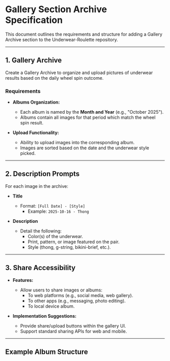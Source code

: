 # Gallery Section Archive Specification

This document outlines the requirements and structure for adding a Gallery Archive section to the Underwear-Roulette repository.

---

## 1. Gallery Archive
Create a Gallery Archive to organize and upload pictures of underwear results based on the daily wheel spin outcome.

### Requirements
- **Albums Organization:**  
  - Each album is named by the **Month and Year** (e.g., "October 2025").
  - Albums contain all images for that period which match the wheel spin result.

- **Upload Functionality:**  
  - Ability to upload images into the corresponding album.
  - Images are sorted based on the date and the underwear style picked.

---

## 2. Description Prompts

For each image in the archive:

- **Title**  
  - Format: `[Full Date] - [Style]`
    - Example: `2025-10-16 - Thong`

- **Description**  
  - Detail the following:
    - Color(s) of the underwear.
    - Print, pattern, or image featured on the pair.
    - Style (thong, g-string, bikini-brief, etc.).

---

## 3. Share Accessibility

- **Features:**  
  - Allow users to share images or albums:
    - To web platforms (e.g., social media, web gallery).
    - To other apps (e.g., messaging, photo editing).
    - To local device album.

- **Implementation Suggestions:**  
  - Provide share/upload buttons within the gallery UI.
  - Support standard sharing APIs for web and mobile.

---

## Example Album Structure
